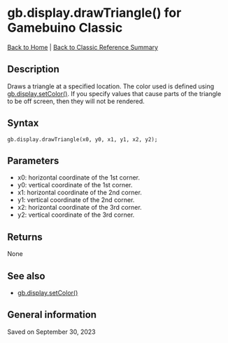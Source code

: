 
# gb.display.drawTriangle() for Gamebuino Classic

[Back to Home](./../../../README.MD) | [Back to Classic Reference Summary](./README.MD)

## Description

Draws a triangle at a specified location. The color used is defined using [gb.display.setColor()](./gb-display-setColor.md). If you specify values that cause parts of the triangle to be off screen, then they will not be rendered.

## Syntax

```
gb.display.drawTriangle(x0, y0, x1, y1, x2, y2);
```

## Parameters

- x0: horizontal coordinate of the 1st corner.
- y0: vertical coordinate of the 1st corner.
- x1: horizontal coordinate of the 2nd corner.
- y1: vertical coordinate of the 2nd corner.
- x2: horizontal coordinate of the 3rd corner.
- y2: vertical coordinate of the 3rd corner.

## Returns

None

## See also

- [gb.display.setColor()](./gb-display-setColor.md)

## General information

Saved on September 30, 2023
